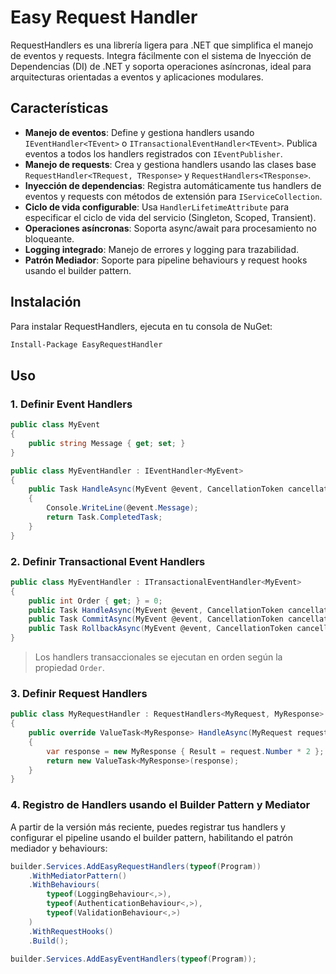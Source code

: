 # Easy Request Handler

RequestHandlers es una librería ligera para .NET que simplifica el manejo de eventos y requests. Integra fácilmente con el sistema de Inyección de Dependencias (DI) de .NET y soporta operaciones asíncronas, ideal para arquitecturas orientadas a eventos y aplicaciones modulares.

## Características

- **Manejo de eventos**: Define y gestiona handlers usando `IEventHandler<TEvent>` o `ITransactionalEventHandler<TEvent>`. Publica eventos a todos los handlers registrados con `IEventPublisher`.
- **Manejo de requests**: Crea y gestiona handlers usando las clases base `RequestHandler<TRequest, TResponse>` y `RequestHandlers<TResponse>`.
- **Inyección de dependencias**: Registra automáticamente tus handlers de eventos y requests con métodos de extensión para `IServiceCollection`.
- **Ciclo de vida configurable**: Usa `HandlerLifetimeAttribute` para especificar el ciclo de vida del servicio (Singleton, Scoped, Transient).
- **Operaciones asíncronas**: Soporta async/await para procesamiento no bloqueante.
- **Logging integrado**: Manejo de errores y logging para trazabilidad.
- **Patrón Mediador**: Soporte para pipeline behaviours y request hooks usando el builder pattern.

## Instalación

Para instalar RequestHandlers, ejecuta en tu consola de NuGet:

```sh
Install-Package EasyRequestHandler
```

## Uso

### 1. Definir Event Handlers

```csharp
public class MyEvent
{
    public string Message { get; set; }
}

public class MyEventHandler : IEventHandler<MyEvent>
{
    public Task HandleAsync(MyEvent @event, CancellationToken cancellationToken)
    {
        Console.WriteLine(@event.Message);
        return Task.CompletedTask;
    }
}
```

### 2. Definir Transactional Event Handlers

```csharp
public class MyEventHandler : ITransactionalEventHandler<MyEvent>
{
    public int Order { get; } = 0;
    public Task HandleAsync(MyEvent @event, CancellationToken cancellationToken) { /* ... */ }
    public Task CommitAsync(MyEvent @event, CancellationToken cancellationToken) { /* ... */ }
    public Task RollbackAsync(MyEvent @event, CancellationToken cancellationToken) { /* ... */ }
}
```

> Los handlers transaccionales se ejecutan en orden según la propiedad `Order`.

### 3. Definir Request Handlers

```csharp
public class MyRequestHandler : RequestHandlers<MyRequest, MyResponse>
{
    public override ValueTask<MyResponse> HandleAsync(MyRequest request, CancellationToken cancellationToken = default)
    {
        var response = new MyResponse { Result = request.Number * 2 };
        return new ValueTask<MyResponse>(response);
    }
}
```

### 4. Registro de Handlers usando el Builder Pattern y Mediator

A partir de la versión más reciente, puedes registrar tus handlers y configurar el pipeline usando el builder pattern, habilitando el patrón mediador y behaviours:

```csharp
builder.Services.AddEasyRequestHandlers(typeof(Program))
    .WithMediatorPattern()
    .WithBehaviours(
        typeof(LoggingBehaviour<,>),
        typeof(AuthenticationBehaviour<,>),
        typeof(ValidationBehaviour<,>)
    )
    .WithRequestHooks()
    .Build();

builder.Services.AddEasyEventHandlers(typeof(Program));
```


